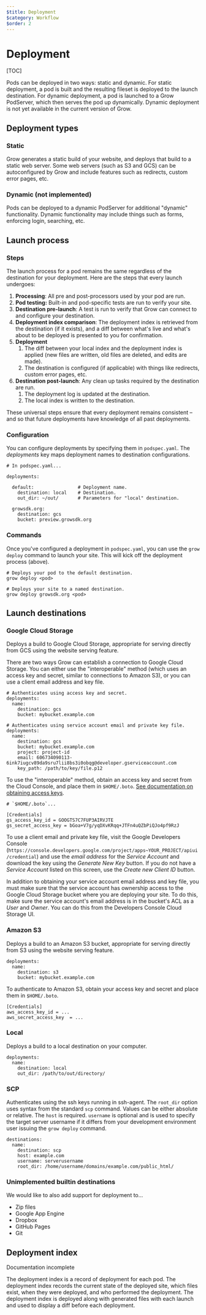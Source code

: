 ```yaml
---
$title: Deployment
$category: Workflow
$order: 2
---
```

# Deployment

[TOC]

Pods can be deployed in two ways: static and dynamic. For static deployment, a pod is built and the resulting fileset is deployed to the launch destination. For dynamic deployment, a pod is launched to a Grow PodServer, which then serves the pod up dynamically. Dynamic deployment is not yet available in the current version of Grow.

## Deployment types

### Static

Grow generates a static build of your website, and deploys that build to a static web server. Some web servers (such as S3 and GCS) can be autoconfigured by Grow and include features such as redirects, custom error pages, etc.

### Dynamic (not implemented)

Pods can be deployed to a dynamic PodServer for additional "dynamic" functionality. Dynamic functionality may include things such as forms, enforcing login, searching, etc.

## Launch process

### Steps

The launch process for a pod remains the same regardless of the destination for your deployment. Here are the steps that every launch undergoes:

1. __Processing__: All pre and post-processors used by your pod are run.
1. __Pod testing:__ Built-in and pod-specific tests are run to verify your site.
1. __Destination pre-launch__: A test is run to verify that Grow can connect to and configure your destination.
1. __Deployment index comparison__: The deployment index is retrieved from the destination (if it exists), and a diff between what's live and what's about to be deployed is presented to you for confirmation.
1. __Deployment__
    1. The diff between your local index and the deployment index is applied (new files are written, old files are deleted, and edits are made).
    1. The destination is configured (if applicable) with things like redirects, custom error pages, etc.
1. __Destination post-launch__: Any clean up tasks required by the destination are run.
    1. The deployment log is updated at the destination.
    1. The local index is written to the destination.

These universal steps ensure that every deployment remains consistent – and so that future deployments have knowledge of all past deployments.

### Configuration

You can configure deployments by specifying them in `podspec.yaml`. The *deployments* key maps deployment names to destination configurations.

    # In podspec.yaml...

    deployments:

      default:                # Deployment name.
        destination: local    # Destination.
        out_dir: ~/out/       # Parameters for "local" destination.

      growsdk.org:
        destination: gcs
        bucket: preview.growsdk.org

### Commands

Once you've configured a deployment in `podspec.yaml`, you can use the `grow deploy` command to launch your site. This will kick off the deployment process (above).

    # Deploys your pod to the default destination.
    grow deploy <pod>

    # Deploys your site to a named destination.
    grow deploy growsdk.org <pod>

## Launch destinations

### Google Cloud Storage

Deploys a build to Google Cloud Storage, appropriate for serving directly from GCS using the website serving feature.

There are two ways Grow can establish a connection to Google Cloud Storage. You can either use the "interoperable" method (which uses an access key and secret, similar to connections to Amazon S3), or you can use a client email address and key file.

    # Authenticates using access key and secret.
    deployments:
      name:
        destination: gcs
        bucket: mybucket.example.com

    # Authenticates using service account email and private key file.
    deployments:
      name:
        destination: gcs
        bucket: mybucket.example.com
        project: project-id
        email: 606734090113-6ink7iugcv89da9sru7lii8bs3i0obqg@developer.gserviceaccount.com
        key_path: /path/to/key/file.p12

To use the "interoperable" method, obtain an access key and secret from the Cloud Console, and place them in `$HOME/.boto`. [See documentation on obtaining access keys](https://developers.google.com/storage/docs/migrating#keys).

    # `$HOME/.boto`...

    [Credentials]
    gs_access_key_id = GOOGTS7C7FUP3AIRVJTE
    gs_secret_access_key = bGoa+V7g/yqDXvKRqq+JTFn4uQZbPiQJo4pf9RzJ

To use a client email and private key file, visit the Google Developers Console (`https://console.developers.google.com/project/apps~YOUR_PROJECT/apiui/credential`) and use the *email address* for the *Service Account* and download the key using the *Generate New Key* button. If you do not have a *Service Account* listed on this screen, use the *Create new Client ID* button.

In addition to obtaining your service account email address and key file, you must make sure that the service account has ownership access to the Google Cloud Storage bucket where you are deploying your site. To do this, make sure the service account's email address is in the bucket's ACL as a *User* and *Owner*. You can do this from the Developers Console Cloud Storage UI.

### Amazon S3

Deploys a build to an Amazon S3 bucket, appropriate for serving directly from S3 using the website serving feature.

    deployments:
      name:
        destination: s3
        bucket: mybucket.example.com

To authenticate to Amazon S3, obtain your access key and secret and place them in `$HOME/.boto`.

    [Credentials]
    aws_access_key_id = ...
    aws_secret_access_key  = ...

### Local

Deploys a build to a local destination on your computer.

    deployments:
      name:
        destination: local
        out_dir: /path/to/out/directory/

### SCP

Authenticates using the ssh keys running in ssh-agent. The `root_dir` option uses syntax from the standard `scp` command. Values can be either absolute or relative. The `host` is required. `username` is optional and is used to specify the target server username if it differs from your development environment user issuing the `grow deploy` command.

    destinations:
      name:
        destination: scp
        host: example.com
        username: serverusername
        root_dir: /home/username/domains/example.com/public_html/

### Unimplemented builtin destinations

We would like to also add support for deployment to...

- Zip files
- Google App Engine
- Dropbox
- GitHub Pages
- Git

## Deployment index

<div class="badge badge-docs-incomplete">Documentation incomplete</div>

The deployment index is a record of deployment for each pod. The deployment index records the current state of the deployed site, which files exist, when they were deployed, and who performed the deployment. The deployment index is deployed along with generated files with each launch and used to display a diff before each deployment.

